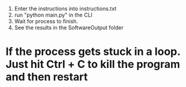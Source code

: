 1. Enter the instructions into instructions.txt
2. run "python main.py" in the CLI
4. Wait for process to finish.
3. See the results in the SoftwareOutput folder


# If the process gets stuck in a loop. Just hit Ctrl + C to kill the program and then restart